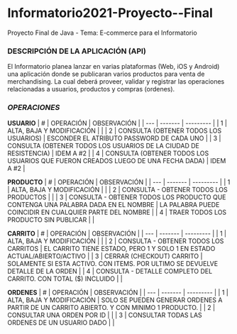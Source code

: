 # Informatorio2021-Proyecto--Final
Proyecto Final de Java - Tema: E-commerce para el Informatorio

### DESCRIPCIÓN DE LA APLICACIÓN (API)
El Informatorio planea lanzar en varias plataformas (Web, iOS y
Android) una aplicación donde se publicaran varios productos
para venta de merchandising. La cual deberá proveer, validar y
registrar las operaciones relacionadas a usuarios, productos y
compras (ordenes).

### _OPERACIONES_
**USUARIO**
| # | OPERACIÓN | OBSERVACIÓN |
| --- | ------- | --------- |
| 1 | ALTA, BAJA Y MODIFICACIÓN | |
| 2 | CONSULTA (OBTENER TODOS LOS USUARIOS) | ESCONDER EL ATRIBUTO PASSWORD DE CADA UNO |
| 3 | CONSULTA (OBTENER TODOS LOS USUARIOS DE LA CIUDAD DE RESISTENCIA) |  IDEM A #2 |
| 4 | CONSULTA (OBTENER TODOS LOS USUARIOS QUE FUERON CREADOS LUEGO DE UNA FECHA DADA) | IDEM A #2 |

**PRODUCTO**
| # | OPERACIÓN | OBSERVACIÓN |
| --- | ------- | --------- |
| 1 | ALTA, BAJA Y MODIFICACIÓN | |
| 2 | CONSULTA - OBTENER TODOS LOS PRODUCTOS |  |
| 3 | CONSULTA - OBTENER TODOS LOS PRODUCTO QUE CONTENGA UNA PALABRA DADA EN EL NOMBRE |  LA PALABRA PUEDE COINCIDIR EN CUALQUIER PARTE DEL NOMBRE |
| 4 | TRAER TODOS LOS PRODUCTO SIN PUBLICAR |  |

**CARRITO**
| # | OPERACIÓN | OBSERVACIÓN |
| --- | ------- | --------- |
| 1 | ALTA, BAJA Y MODIFICACIÓN | |
| 2 | CONSULTA - OBTENER TODOS LOS CARRITOS | EL CARRITO TIENE ESTADO, PERO 1 Y SOLO 1 EN ESTADO ACTUAL/ABIERTO/ACTIVO |
| 3 | CERRAR (CHECKOUT) CARRITO | SOLAMENTE SI ESTA ACTIVO. CON ITEMS. POR ULTIMO SE DEVUELVE DETALLE DE LA ORDEN |
| 4 | CONSULTA - DETALLE COMPLETO DEL CARRITO. CON TOTAL ($) INCLUIDO |  |

**ORDENES**
| # | OPERACIÓN | OBSERVACIÓN |
| --- | ------- | --------- |
| 1 | ALTA, BAJA Y MODIFICACIÓN | SOLO SE PUEDEN GENERAR ORDENES A PARTIR DE UN CARRITO ABIERTO. Y CON MINIMO 1 PRODUCTO. |
| 2 | CONSULTAR UNA ORDEN POR ID |  |
| 3 | CONSULTAR TODAS LAS ORDENES DE UN USUARIO DADO |  |


